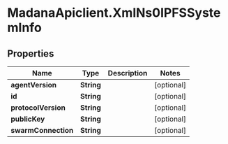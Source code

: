 # MadanaApiclient.XmlNs0IPFSSystemInfo

## Properties

Name | Type | Description | Notes
------------ | ------------- | ------------- | -------------
**agentVersion** | **String** |  | [optional] 
**id** | **String** |  | [optional] 
**protocolVersion** | **String** |  | [optional] 
**publicKey** | **String** |  | [optional] 
**swarmConnection** | **String** |  | [optional] 


